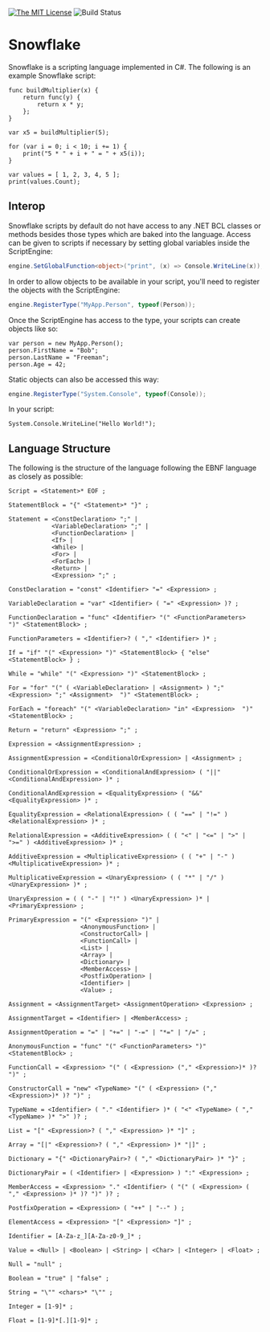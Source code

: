 [![The MIT License](https://img.shields.io/badge/license-MIT-orange.svg?style=flat-square)](http://opensource.org/licenses/MIT)
![Build Status](https://smack0007.visualstudio.com/_apis/public/build/definitions/3c2bd649-f280-4370-b4aa-e4a0a0b13fb8/6/badge)

# Snowflake

Snowflake is a scripting language implemented in C#. The following is an example Snowflake script:

```
func buildMultiplier(x) {
	return func(y) {
		return x * y;
	};
}

var x5 = buildMultiplier(5);

for (var i = 0; i < 10; i += 1) {
	print("5 * " + i + " = " + x5(i));
}

var values = [ 1, 2, 3, 4, 5 ];
print(values.Count);
```

## Interop

Snowflake scripts by default do not have access to any .NET BCL classes or methods besides those types which are baked into the language. Access can
be given to scripts if necessary by setting global variables inside the ScriptEngine:

```csharp
engine.SetGlobalFunction<object>("print", (x) => Console.WriteLine(x));
```

In order to allow objects to be available in your script, you'll need to register the objects with the ScriptEngine:

```csharp
engine.RegisterType("MyApp.Person", typeof(Person));
```

Once the ScriptEngine has access to the type, your scripts can create objects like so:

```
var person = new MyApp.Person();
person.FirstName = "Bob";
person.LastName = "Freeman";
person.Age = 42;
```

Static objects can also be accessed this way:

```csharp
engine.RegisterType("System.Console", typeof(Console));
```

In your script:

```
System.Console.WriteLine("Hello World!");
```


## Language Structure

The following is the structure of the language following the EBNF language as closely as possible:

```
Script = <Statement>* EOF ;

StatementBlock = "{" <Statement>* "}" ;

Statement = <ConstDeclaration> ";" |
            <VariableDeclaration> ";" |
            <FunctionDeclaration> |
			<If> |
			<While> |
			<For> |
			<ForEach> |
			<Return> |
			<Expression> ";" ;

ConstDeclaration = "const" <Identifier> "=" <Expression> ;

VariableDeclaration = "var" <Identifier> ( "=" <Expression> )? ;

FunctionDeclaration = "func" <Identifier> "(" <FunctionParameters>  ")" <StatementBlock> ;

FunctionParameters = <Identifier>? ( "," <Identifier> )* ;

If = "if" "(" <Expression> ")" <StatementBlock> { "else" <StatementBlock> } ;

While = "while" "(" <Expression> ")" <StatementBlock> ;

For = "for" "(" ( <VariableDeclaration> | <Assignment> ) ";" <Expression> ";" <Assignment>  ")" <StatementBlock> ;

ForEach = "foreach" "(" <VariableDeclaration> "in" <Expression>  ")" <StatementBlock> ;

Return = "return" <Expression> ";" ;

Expression = <AssignmentExpression> ;

AssignmentExpression = <ConditionalOrExpression> | <Assignment> ;

ConditionalOrExpression = <ConditionalAndExpression> ( "||" <ConditionalAndExpression> )* ;

ConditionalAndExpression = <EqualityExpression> ( "&&" <EqualityExpression> )* ;

EqualityExpression = <RelationalExpression> ( ( "==" | "!=" ) <RelationalExpression> )* ;

RelationalExpression = <AdditiveExpression> ( ( "<" | "<=" | ">" | ">=" ) <AdditiveExpression> )* ;

AdditiveExpression = <MultiplicativeExpression> ( ( "+" | "-" ) <MultiplicativeExpression> )* ;

MultiplicativeExpression = <UnaryExpression> ( ( "*" | "/" ) <UnaryExpression> )* ;

UnaryExpression = ( ( "-" | "!" ) <UnaryExpression> )* | <PrimaryExpression> ;

PrimaryExpression = "(" <Expression> ")" |
					<AnonymousFunction> |
					<ConstructorCall> |
					<FunctionCall> |
					<List> |
					<Array> |
					<Dictionary> |
					<MemberAccess> |
					<PostfixOperation> |
					<Identifier> |
					<Value> ;

Assignment = <AssignmentTarget> <AssignmentOperation> <Expression> ;

AssignmentTarget = <Identifier> | <MemberAccess> ;

AssignmentOperation = "=" | "+=" | "-=" | "*=" | "/=" ;

AnonymousFunction = "func" "(" <FunctionParameters> ")" <StatementBlock> ;

FunctionCall = <Expression> "(" ( <Expression> ("," <Expression>)* )? ")" ;

ConstructorCall = "new" <TypeName> "(" ( <Expression> ("," <Expression>)* )? ")" ;

TypeName = <Identifier> ( "." <Identifier> )* ( "<" <TypeName> ( "," <TypeName> )* ">" )? ;

List = "[" <Expression>? ( "," <Expression> )* "]" ;

Array = "[|" <Expression>? ( "," <Expression> )* "|]" ;

Dictionary = "{" <DictionaryPair>? ( "," <DictionaryPair> )* "}" ;

DictionaryPair = ( <Identifier> | <Expression> ) ":" <Expression> ;

MemberAccess = <Expression> "." <Identifier> ( "(" ( <Expression> ( "," <Expression> )* )? ")" )? ;

PostfixOperation = <Expression> ( "++" | "--" ) ;

ElementAccess = <Expression> "[" <Expression> "]" ;

Identifier = [A-Za-z_][A-Za-z0-9_]* ;

Value = <Null> | <Boolean> | <String> | <Char> | <Integer> | <Float> ;

Null = "null" ;

Boolean = "true" | "false" ;

String = "\"" <chars>* "\"" ;

Integer = [1-9]* ;

Float = [1-9]*[.][1-9]* ;

```